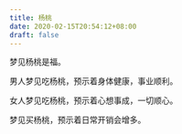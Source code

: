 ```yaml
---
title: 杨桃
date: 2020-02-15T20:54:12+08:00
draft: false
---
```


梦见杨桃是福。


男人梦见吃杨桃，预示着身体健康，事业顺利。


女人梦见吃杨桃，预示着心想事成，一切顺心。


梦见买杨桃，预示着日常开销会增多。
